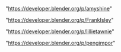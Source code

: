 "https://developer.blender.org/p/amyshine"

"https://developer.blender.org/p/FrankIsley"

"https://developer.blender.org/p/lillietawnie"

"https://developer.blender.org/p/pengimpor"


